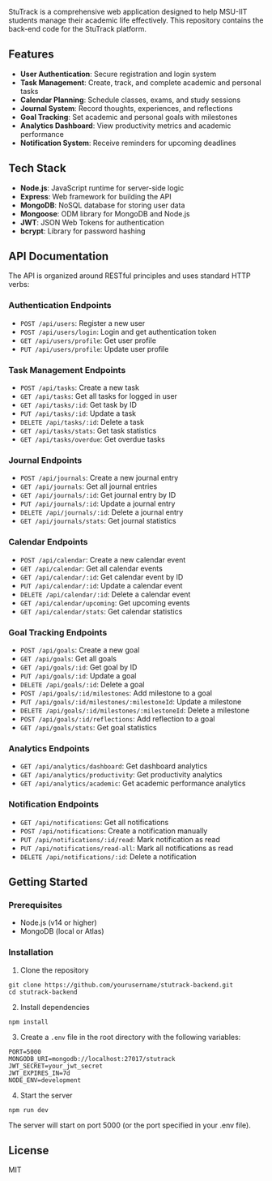 StuTrack is a comprehensive web application designed to help MSU-IIT students manage their academic life effectively. This repository contains the back-end code for the StuTrack platform.

## Features

- **User Authentication**: Secure registration and login system
- **Task Management**: Create, track, and complete academic and personal tasks
- **Calendar Planning**: Schedule classes, exams, and study sessions
- **Journal System**: Record thoughts, experiences, and reflections
- **Goal Tracking**: Set academic and personal goals with milestones
- **Analytics Dashboard**: View productivity metrics and academic performance
- **Notification System**: Receive reminders for upcoming deadlines

## Tech Stack

- **Node.js**: JavaScript runtime for server-side logic
- **Express**: Web framework for building the API
- **MongoDB**: NoSQL database for storing user data
- **Mongoose**: ODM library for MongoDB and Node.js
- **JWT**: JSON Web Tokens for authentication
- **bcrypt**: Library for password hashing

## API Documentation

The API is organized around RESTful principles and uses standard HTTP verbs:

### Authentication Endpoints

- `POST /api/users`: Register a new user
- `POST /api/users/login`: Login and get authentication token
- `GET /api/users/profile`: Get user profile
- `PUT /api/users/profile`: Update user profile

### Task Management Endpoints

- `POST /api/tasks`: Create a new task
- `GET /api/tasks`: Get all tasks for logged in user
- `GET /api/tasks/:id`: Get task by ID
- `PUT /api/tasks/:id`: Update a task
- `DELETE /api/tasks/:id`: Delete a task
- `GET /api/tasks/stats`: Get task statistics
- `GET /api/tasks/overdue`: Get overdue tasks

### Journal Endpoints

- `POST /api/journals`: Create a new journal entry
- `GET /api/journals`: Get all journal entries
- `GET /api/journals/:id`: Get journal entry by ID
- `PUT /api/journals/:id`: Update a journal entry
- `DELETE /api/journals/:id`: Delete a journal entry
- `GET /api/journals/stats`: Get journal statistics

### Calendar Endpoints

- `POST /api/calendar`: Create a new calendar event
- `GET /api/calendar`: Get all calendar events
- `GET /api/calendar/:id`: Get calendar event by ID
- `PUT /api/calendar/:id`: Update a calendar event
- `DELETE /api/calendar/:id`: Delete a calendar event
- `GET /api/calendar/upcoming`: Get upcoming events
- `GET /api/calendar/stats`: Get calendar statistics

### Goal Tracking Endpoints

- `POST /api/goals`: Create a new goal
- `GET /api/goals`: Get all goals
- `GET /api/goals/:id`: Get goal by ID
- `PUT /api/goals/:id`: Update a goal
- `DELETE /api/goals/:id`: Delete a goal
- `POST /api/goals/:id/milestones`: Add milestone to a goal
- `PUT /api/goals/:id/milestones/:milestoneId`: Update a milestone
- `DELETE /api/goals/:id/milestones/:milestoneId`: Delete a milestone
- `POST /api/goals/:id/reflections`: Add reflection to a goal
- `GET /api/goals/stats`: Get goal statistics

### Analytics Endpoints

- `GET /api/analytics/dashboard`: Get dashboard analytics
- `GET /api/analytics/productivity`: Get productivity analytics
- `GET /api/analytics/academic`: Get academic performance analytics

### Notification Endpoints

- `GET /api/notifications`: Get all notifications
- `POST /api/notifications`: Create a notification manually
- `PUT /api/notifications/:id/read`: Mark notification as read
- `PUT /api/notifications/read-all`: Mark all notifications as read
- `DELETE /api/notifications/:id`: Delete a notification

## Getting Started

### Prerequisites

- Node.js (v14 or higher)
- MongoDB (local or Atlas)

### Installation

1. Clone the repository
```
git clone https://github.com/yourusername/stutrack-backend.git
cd stutrack-backend
```

2. Install dependencies
```
npm install
```

3. Create a `.env` file in the root directory with the following variables:
```
PORT=5000
MONGODB_URI=mongodb://localhost:27017/stutrack
JWT_SECRET=your_jwt_secret
JWT_EXPIRES_IN=7d
NODE_ENV=development
```

4. Start the server
```
npm run dev
```

The server will start on port 5000 (or the port specified in your .env file).

## License

MIT
